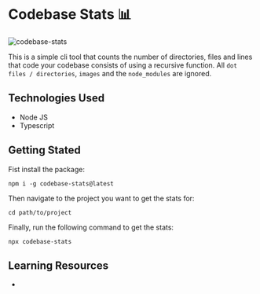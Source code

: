 # Codebase Stats 📊

![codebase-stats](https://github.com/anav5704/codebase-stasts/blob/main/docs/codebase-stats.png)

This is a simple cli tool that counts the number of directories, files and lines that code your codebase consists of using a recursive function. All `dot files / directories`, `images` and the `node_modules` are ignored.

## Technologies Used

- Node JS
- Typescript

## Getting Stated

Fist install the package:

```
npm i -g codebase-stats@latest
```

Then navigate to the project you want to get the stats for:

```
cd path/to/project
```

Finally, run the following command to get the stats:

```
npx codebase-stats
```

## Learning Resources

-
